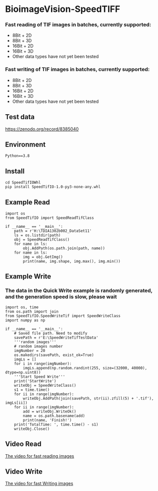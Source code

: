 # BioimageVision-SpeedTIFF
### Fast reading of TIF images in batches, currently supported:
* 8Bit + 2D
* 8Bit + 3D
* 16Bit + 2D
* 16Bit + 3D
* Other data types have not yet been tested   

### Fast writing of TIF images in batches, currently supported:
* 8Bit + 2D
* 8Bit + 3D
* 16Bit + 2D
* 16Bit + 3D
* Other data types have not yet been tested
  
## Test data
https://zenodo.org/record/8385040
## Environment
```
Python==3.8
```
## Install
```
cd SpeedTifIOWhl
pip install SpeedTifIO-1.0-py3-none-any.whl
```
## Example Read
```
import os
from SpeedTifIO import SpeedReadTifClass

if __name__ == '__main__':    
    path = r'H:\TDIA1302b002_DataSet11'
    ls = os.listdir(path)
    obj = SpeedReadTifClass()
    for name in ls:
        obj.AddPath(os.path.join(path, name))
    for name in ls:
        img = obj.GetImg()
        print(name, img.shape, img.max(), img.min())
```
## Example Write
### The data in the Quick Write example is randomly generated, and the generation speed is slow, please wait
```
import os, time
from os.path import join
from SpeedTifIO.SpeedWriteTif import SpeedWriteClass
import numpy as np

if __name__ == '__main__':
    # Saved file path. Need to modify
    savePath = r'E:\SpeedWriteTifTestData'
    '''random images'''
    # random images number
    imgNumber = 20
    os.makedirs(savePath, exist_ok=True)
    imgLs = []
    for i in range(imgNumber):
        imgLs.append(np.random.randint(255, size=(32000, 40000), dtype=np.uint8))
    '''Start Speed Write'''
    print('StartWrite')
    writeObj = SpeedWriteClass()
    s1 = time.time()
    for ii in range(imgNumber):
        writeObj.AddPath(join(savePath, str(ii).zfill(5) + '.tif'), imgLs[ii])
    for ii in range(imgNumber):
        add = writeObj.WriteOk()
        name = os.path.basename(add)
        print(name, 'Finish!')
    print('TotalTime: ', time.time() - s1)
    writeObj.Close()
```
## Video Read
[The video for fast reading images](https://github.com/QuantingweiImage/BioimageVision-SpeedTIFIO/assets/41601635/c5f85bf8-ab4e-4c8c-a2a1-713db3d16004)
## Video Write
[The video for fast Writing images](https://github.com/Quanlab-Bioimage/BioimageVision-SpeedTIFF/assets/41601635/34a59c19-3ddc-47e2-bc6a-25acfa97d2c3)
